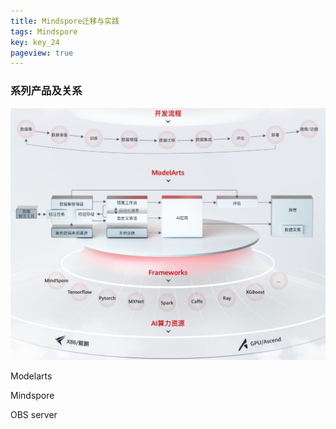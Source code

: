```yaml
---
title: Mindspore迁移与实践
tags: Mindspore
key: key_24
pageview: true
---
```


### 系列产品及关系

![overview](/assets/images/blog/mindspore_overview.png)

Modelarts

Mindspore

OBS server






